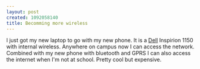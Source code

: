 ```yaml
--- 
layout: post
created: 1092058140
title: Becomming more wireless
---
```

I just got my new laptop to go with my new phone.  It is a <a href="www.dell.com">Dell</a> Inspirion 1150 with internal wireless.  Anywhere on campus now I can access the network.  Combined with my new phone with bluetooth and GPRS I can also access the internet when I'm not at school.  Pretty cool but expensive.
